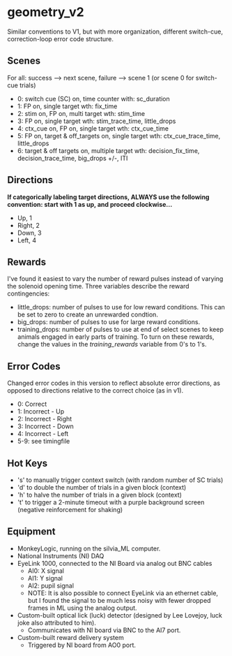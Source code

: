 # geometry_v2
Similar conventions to V1, but with more organization, different switch-cue, correction-loop error code structure.

## Scenes
For all: success --> next scene, failure --> scene 1 (or scene 0 for switch-cue trials)
- 0: switch cue (SC) on, time counter with: sc_duration
- 1: FP on, single target wth: fix_time
- 2: stim on, FP on, multi target wth: stim_time
- 3: FP on, single target wth: stim_trace_time, little_drops
- 4: ctx_cue on, FP on, single target wth: ctx_cue_time
- 5: FP on, target & off_targets on, single target wth: ctx_cue_trace_time, little_drops
- 6: target & off targets on, multiple target wth: decision_fix_time, decision_trace_time, big_drops +/-, ITI

## Directions
**If categorically labeling target directions, ALWAYS use the following convention: start with 1 as up, and proceed clockwise...**
- Up, 1
- Right, 2
- Down, 3
- Left, 4

## Rewards
I've found it easiest to vary the number of reward pulses instead of varying the solenoid opening time. Three variables describe the reward contingencies:
- little_drops: number of pulses to use for low reward conditions. This can be set to zero to create an unrewarded condtion.
- big_drops: number of pulses to use for large reward conditions.
- training_drops: number of pulses to use at end of select scenes to keep animals engaged in early parts of training. To turn on these rewards, change the values in the _training_rewards_ variable from 0's to 1's.

## Error Codes
Changed error codes in this version to reflect absolute error directions, as opposed to directions relative to the correct choice (as in v1).
- 0: Correct
- 1: Incorrect - Up
- 2: Incorrect - Right
- 3: Incorrect - Down
- 4: Incorrect - Left
- 5-9: see timingfile

## Hot Keys
- 's' to manually trigger context switch (with random number of SC trials)
- 'd' to double the number of trials in a given block (context)
- 'h' to halve the  number of trials in a given block (context)
- 't' to trigger a 2-minute timeout with a purple background screen (negative reinforcement for shaking)

## Equipment 
- MonkeyLogic, running on the silvia_ML computer.
- National Instruments (NI) DAQ
- EyeLink 1000, connected to the NI Board via analog out BNC cables 
  - AI0: X signal
  - AI1: Y signal
  - AI2: pupil signal
  - NOTE: It is also possible to connect EyeLink via an ethernet cable, but I found the signal to be much less noisy with fewer dropped frames in ML using the analog output.
- Custom-built optical lick (luck) detector (designed by Lee Lovejoy, luck joke also attributed to him).
  - Communicates with NI board via BNC to the AI7 port.
- Custom-built reward delivery system
  - Triggered by NI board from AO0 port.


